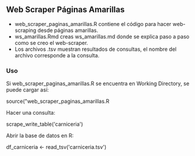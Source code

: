 ## Web Scraper Páginas Amarillas

* web_scraper_paginas_amarillas.R contiene el código para hacer web-scraping desde páginas amarillas.
* ws_amarillas.Rmd creas ws_amarillas.md donde se explica paso a paso como se creo el web-scraper.
* Los archivos .tsv muestran resultados de consultas, el nombre del archivo corresponde a la consulta.

### Uso
Si web_scraper_paginas_amarillas.R se encuentra en Working Directory, se puede cargar así:

source("web_scraper_paginas_amarillas.R

Hacer una consulta:

scrape_write_table('carniceria')

Abrir la base de datos en R:

df_carniceria <- read_tsv('carniceria.tsv')
